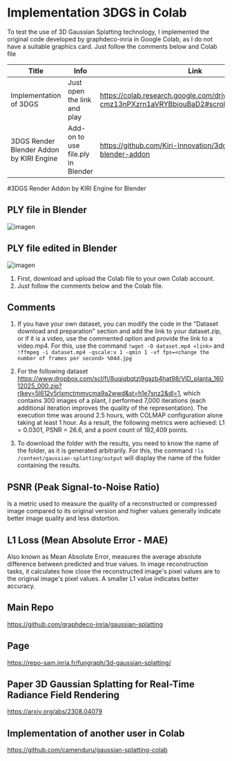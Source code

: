 # Implementation 3DGS in Colab
To test the use of 3D Gaussian Splatting technology, I implemented the original code developed by graphdeco-inria in Google Colab, as I do not have a suitable graphics card. Just follow the comments below and Colab file

| Title | Info | Link |
|----------------|----------------|---------------|
| Implementation of 3DGS | Just  open the link and play |https://colab.research.google.com/drive/1gNFL0c-cmz13nPXzrn1aVRYBbiouBaD2#scrollTo=Xs2TxvsbvFWg|
| 3DGS Render Blender Addon by KIRI Engine | Add-on to use file.ply in Blender| https://github.com/Kiri-Innovation/3dgs-render-blender-addon |


#3DGS Render Addon by KIRI Engine for Blender

## PLY file in Blender
![imagen](https://github.com/user-attachments/assets/45283052-78bd-4e98-8e92-7820e351864b)

## PLY file edited in Blender
![imagen](https://github.com/user-attachments/assets/a8038708-391e-40c5-9db5-1f6193326ea5)






1. First, download and upload the Colab file to your own Colab account.
2. Just follow the comments below and the Colab file.

## Comments
1. If you have your own dataset, you can modify the code in the "Dataset download and preparation" section and add the link to your dataset.zip, or if it is a video, use the commented option and provide the link to a video.mp4. For this, use the command `!wget -O dataset.mp4 <link>` and `!ffmpeg -i dataset.mp4 -qscale:v 1 -qmin 1 -vf fps=<change the number of frames per second> %04d.jpg`
2. For the following dataset <https://www.dropbox.com/scl/fi/8uqjqbqtzj9gazb4hat98/VID_planta_16012025_000.zip?rlkey=5l612v5rlxmctmmvcma9a2wwd&st=h1e7snz2&dl=1>, which contains 300 images of a plant, I performed 7,000 iterations (each additional iteration improves the quality of the representation). The execution time was around 2.5 hours, with COLMAP configuration alone taking at least 1 hour. As a result, the following metrics were achieved: L1 = 0.0301, PSNR = 26.6, and a point count of 192,409 points.

3. To download the folder with the results, you need to know the name of the folder, as it is generated arbitrarily. For this, the command `!ls /content/gaussian-splatting/output` will display the name of the folder containing the results.

## PSNR (Peak Signal-to-Noise Ratio)
Is a metric used to measure the quality of a reconstructed or compressed image compared to its original version and higher values generally indicate better image quality and less distortion.

## L1 Loss (Mean Absolute Error - MAE)
Also known as Mean Absolute Error, measures the average absolute difference between predicted and true values. In image reconstruction tasks, it calculates how close the reconstructed image's pixel values are to the original image's pixel values. A smaller L1 value indicates better accuracy.

## Main Repo
https://github.com/graphdeco-inria/gaussian-splatting

## Page
https://repo-sam.inria.fr/fungraph/3d-gaussian-splatting/

## Paper 3D Gaussian Splatting for Real-Time Radiance Field Rendering
https://arxiv.org/abs/2308.04079

## Implementation of another user in Colab
https://github.com/camenduru/gaussian-splatting-colab
